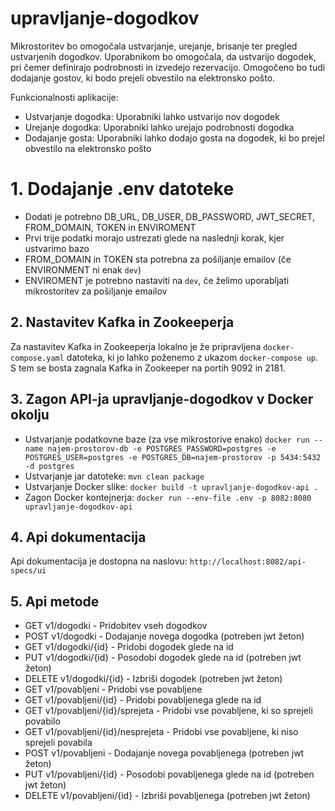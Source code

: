 # upravljanje-dogodkov
Mikrostoritev bo omogočala ustvarjanje, urejanje, brisanje ter pregled ustvarjenih dogodkov. Uporabnikom bo omogočala, 
da ustvarijo dogodek, pri čemer definirajo podrobnosti in izvedejo rezervacijo. Omogočeno bo 
tudi dodajanje gostov, ki bodo prejeli obvestilo na elektronsko pošto.

Funkcionalnosti aplikacije:
- Ustvarjanje dogodka: Uporabniki lahko ustvarijo nov dogodek
- Urejanje dogodka: Uporabniki lahko urejajo podrobnosti dogodka
- Dodajanje gosta: Uporabniki lahko dodajo gosta na dogodek, ki bo prejel obvestilo na elektronsko pošto

# 1. Dodajanje .env datoteke
- Dodati je potrebno DB_URL, DB_USER, DB_PASSWORD, JWT_SECRET, FROM_DOMAIN, TOKEN in ENVIROMENT
- Prvi trije podatki morajo ustrezati glede na naslednji korak, kjer ustvarimo bazo
- FROM_DOMAIN in TOKEN sta potrebna za pošiljanje emailov (če ENVIRONMENT ni enak `dev`)
- ENVIROMENT je potrebno nastaviti na `dev`, če želimo uporabljati mikrostoritev za pošiljanje emailov

## 2. Nastavitev Kafka in Zookeeperja
Za nastavitev Kafka in Zookeeperja lokalno je že pripravljena `docker-compose.yaml` datoteka, ki jo 
lahko poženemo z ukazom `docker-compose up`. S tem se bosta zagnala Kafka in Zookeeper na portih 9092 in 2181.

## 3. Zagon API-ja upravljanje-dogodkov v Docker okolju
- Ustvarjanje podatkovne baze (za vse mikrostorive enako) `docker run --name najem-prostorov-db -e POSTGRES_PASSWORD=postgres -e POSTGRES_USER=postgres -e POSTGRES_DB=najem-prostorov -p 5434:5432 -d postgres`
- Ustvarjanje jar datoteke: `mvn clean package`
- Ustvarjanje Docker slike: `docker build -t upravljanje-dogodkov-api .`
- Zagon Docker kontejnerja: `docker run --env-file .env -p 8082:8080 upravljanje-dogodkov-api`

## 4. Api dokumentacija
Api dokumentacija je dostopna na naslovu: `http://localhost:8082/api-specs/ui`

## 5. Api metode
- GET v1/dogodki - Pridobitev vseh dogodkov
- POST v1/dogodki - Dodajanje novega dogodka (potreben jwt žeton)
- GET v1/dogodki/{id} - Pridobi dogodek glede na id
- PUT v1/dogodki/{id} - Posodobi dogodek glede na id (potreben jwt žeton)
- DELETE v1/dogodki/{id} - Izbriši dogodek (potreben jwt žeton)
- GET v1/povabljeni - Pridobi vse povabljene
- GET v1/povabljeni/{id} - Pridobi povabljenega glede na id
- GET v1/povabljeni/{id}/sprejeta - Pridobi vse povabljene, ki so sprejeli povabilo
- GET v1/povabljeni/{id}/nesprejeta - Pridobi vse povabljene, ki niso sprejeli povabila
- POST v1/povabljeni - Dodajanje novega povabljenega (potreben jwt žeton)
- PUT v1/povabljeni/{id} - Posodobi povabljenega glede na id (potreben jwt žeton)
- DELETE v1/povabljeni/{id} - Izbriši povabljenega (potreben jwt žeton)
